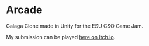 # Arcade
Galaga Clone made in Unity for the ESU CSO Game Jam.

My submission can be played [here on Itch.io](https://itch.io/jam/esu-cso-game-jam/rate/1692334).
